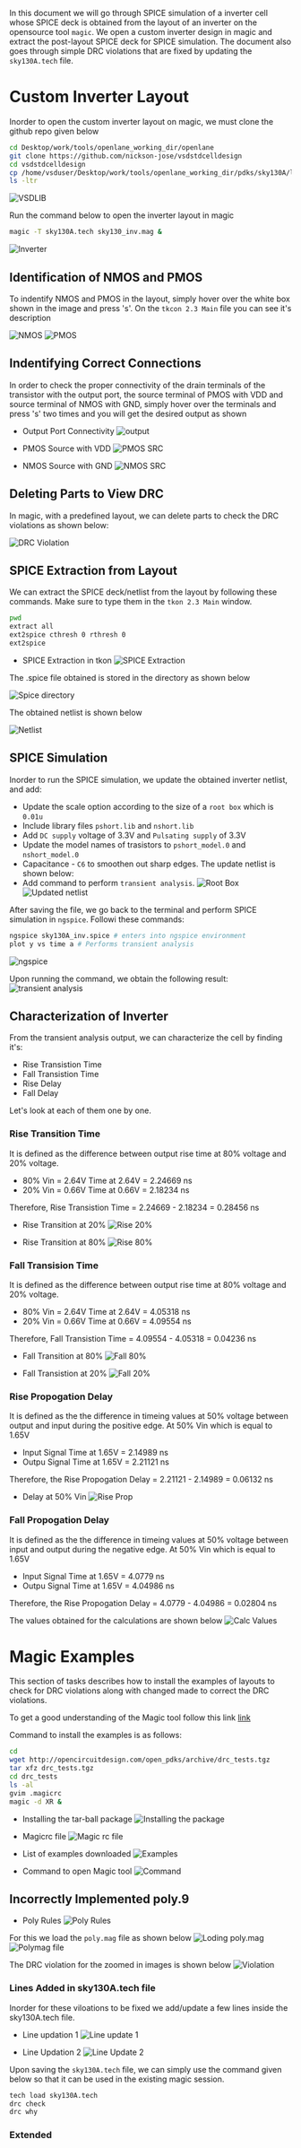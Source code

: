 In this document we will go through SPICE simulation of a inverter cell whose SPICE deck is obtained from the layout of an inverter on the opensource tool `magic`. We open a custom inverter design in magic and extract the post-layout SPICE deck for SPICE simulation. The document also goes through simple DRC violations that are fixed by updating the `sky130A.tech` file. 

# Custom Inverter Layout
Inorder to open the custom inverter layout on magic, we must clone the github repo given below

```bash 
cd Desktop/work/tools/openlane_working_dir/openlane
git clone https://github.com/nickson-jose/vsdstdcelldesign
cd vsdstdcelldesign
cp /home/vsduser/Desktop/work/tools/openlane_working_dir/pdks/sky130A/libs.tech/magic/sky130A.tech .
ls -ltr
```

![VSDLIB](images/vsdlib.png)

Run the command below to open the inverter layout in magic 

```bash
magic -T sky130A.tech sky130_inv.mag &
```

![Inverter](images/inverter.png)

## Identification of NMOS and PMOS

To indentify NMOS and PMOS in the layout, simply hover over the white box shown in the image and press 's'. On the `tkcon 2.3 Main` file you can see it's description

![NMOS](images/nmos.png)
![PMOS](images/pmos.png)

## Indentifying Correct Connections
In order to check the proper connectivity of the drain terminals of the transistor with the output port, the source terminal of PMOS with VDD and source terminal of NMOS with GND, simply hover over the terminals and press 's' two times and you will get the desired output as shown 

- Output Port Connectivity
![output](images/output.png)

- PMOS Source with VDD
![PMOS SRC](images/pmos%20src.png)

- NMOS Source with GND
![NMOS SRC](images/nmos%20src.png)

## Deleting Parts to View DRC
In magic, with a predefined layout, we can delete parts to check the DRC violations as shown below:

![DRC Violation](images/drc%20vio.png)

## SPICE Extraction from Layout

We can extract the SPICE deck/netlist from the layout by following these commands. Make sure to type them in the `tkon 2.3 Main` window.

```bash
pwd
extract all
ext2spice cthresh 0 rthresh 0
ext2spice
```

- SPICE Extraction in tkon
![SPICE Extraction](images/ext%20and%20spice%20con.png)

The .spice file obtained is stored in the directory as shown below

![Spice directory](images/spice%20directory.png)

The obtained netlist is shown below

![Netlist](images/netlist.png)

## SPICE Simulation
Inorder to run the SPICE simulation, we update the obtained inverter netlist, and add:
- Update the scale option according to the size of a `root box` which is `0.01u`
- Include library files `pshort.lib` and `nshort.lib`
- Add `DC supply` voltage of 3.3V and `Pulsating supply` of 3.3V
- Update the model names of trasistors to `pshort_model.0` and `nshort_model.0`
- Capacitance - `C6` to smoothen out sharp edges. The update netlist is shown below:
- Add command to perform `transient analysis`.
![Root Box](images/box%20cell%20unit.png)
![Updated netlist](images/updated%20spice.png)

After saving the file, we go back to the terminal and perform SPICE simulation in `ngspice`. Followi these commands:

```bash
ngspice sky130A_inv.spice # enters into ngspice environment
plot y vs time a # Performs transient analysis
```
![ngspice](images/ngspice.png)

Upon running the command, we obtain the following result:
![transient analysis](images/tran%20ana.png)

## Characterization of Inverter
From the transient analysis output, we can characterize the cell by finding it's:
- Rise Transistion Time
- Fall Transistion Time
- Rise Delay 
- Fall Delay 

Let's look at each of them one by one.

### Rise Transition Time
It is defined as the difference between output rise time at 80% voltage and 20% voltage. 
- 80% Vin = 2.64V   Time at 2.64V = 2.24669 ns
- 20% Vin = 0.66V   Time at 0.66V = 2.18234 ns

Therefore, Rise Transistion Time = 2.24669 - 2.18234 = 0.28456 ns

- Rise Transition at 20%
![Rise 20%](images/rise%2020%25.png)

- Rise Transition at 80%
![Rise 80%](images/rise%2080%25.png)

### Fall Transision Time
It is defined as the difference between output rise time at 80% voltage and 20% voltage. 
- 80% Vin = 2.64V   Time at 2.64V = 4.05318 ns
- 20% Vin = 0.66V   Time at 0.66V = 4.09554 ns

Therefore, Fall Transistion Time = 4.09554 - 4.05318 = 0.04236 ns

- Fall Transition at 80%
![Fall 80%](images/fall%2080%25.png)

- Fall Transistion at 20%
![Fall 20%](images/fall%2020%25.png)

### Rise Propogation Delay 
It is defined as the the difference in timeing values at 50% voltage between output and input during the positive edge. At 50% Vin which is equal to 1.65V 
- Input Signal Time at 1.65V = 2.14989 ns
- Outpu Signal Time at 1.65V = 2.21121 ns

Therefore, the Rise Propogation Delay = 2.21121 - 2.14989 = 0.06132 ns

- Delay at 50% Vin
![Rise Prop](images/rise%20prop%20delay.png)

### Fall Propogation Delay
It is defined as the the difference in timeing values at 50% voltage between input and output during the negative edge. At 50% Vin which is equal to 1.65V 
- Input Signal Time at 1.65V = 4.0779 ns
- Outpu Signal Time at 1.65V = 4.04986 ns

Therefore, the Rise Propogation Delay = 4.0779 - 4.04986 = 0.02804 ns

The values obtained for the calculations are shown below
![Calc Values](images/timing%20values.png)

# Magic Examples
This section of tasks describes how to install the examples of layouts to check for DRC violations along with changed made to correct the DRC violations. 

To get a good understanding of the Magic tool follow this link
[link](http://opencircuitdesign.com/magic/index.html)


Command to install the examples is as follows:

```bash
cd
wget http://opencircuitdesign.com/open_pdks/archive/drc_tests.tgz
tar xfz drc_tests.tgz
cd drc_tests
ls -al
gvim .magicrc
magic -d XR &
```

- Installing the tar-ball package
![Installing the package](images/install%20examples.png)

- Magicrc file 
![Magic rc file](images/magicrc.png)

- List of examples downloaded
![Examples](images/examples.png)

- Command to open Magic tool
![Command](images/opening%20magic.png)

## Incorrectly Implemented poly.9

- Poly Rules 
![Poly Rules](images/poly%20rules.png)

For this we load the `poly.mag` file as shown below
![Loding poly.mag](images/poly_mag%20load.png)
![Polymag file](images/poly_mag.png)

The DRC violation for the zoomed in images is shown below
![Violation](images/poly_9_vio.png)

### Lines Added in sky130A.tech file
Inorder for these viloations to be fixed we add/update a few lines inside the sky130A.tech file.
- Line updation 1
![Line update 1](images/added%20command1.png)

- Line Updation 2
![Line Update 2](images/added%20command%202.png)

Upon saving the `sky130A.tech` file, we can simply use the command given below so that it can be used in the existing magic session. 

```bash
tech load sky130A.tech
drc check
drc why
```

### Extended 